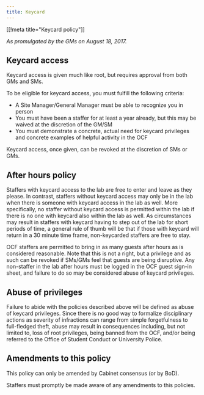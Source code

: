 ```yaml
---
title: Keycard
---
```


[[!meta title="Keycard policy"]]

_As promulgated by the GMs on August 18, 2017._

## Keycard access

Keycard access is given much like root, but requires approval from both GMs and
SMs.

To be eligible for keycard access, you must fulfill the following criteria:

- A Site Manager/General Manager must be able to recognize you in person
- You must have been a staffer for at least a year already, but this may be
  waived at the discretion of the GM/SM
- You must demonstrate a concrete, actual need for keycard privileges and
  concrete examples of helpful activity in the OCF

Keycard access, once given, can be revoked at the discretion of SMs or GMs.

## After hours policy

Staffers with keycard access to the lab are free to enter and leave as they
please. In contrast, staffers without keycard access may only be in the lab
when there is someone with keycard access in the lab as well. More
specifically, no staffer without keycard access is permitted within the lab if
there is no one with keycard also within the lab as well. As circumstances may
result in staffers with keycard having to step out of the lab for short periods
of time, a general rule of thumb will be that if those with keycard will return
in a 30 minute time frame, non-keycarded staffers are free to stay.

OCF staffers are permitted to bring in as many guests after hours as is
considered reasonable. Note that this is not a right, but a privilege and as
such can be revoked if SMs/GMs feel that guests are being disruptive. Any
non-staffer in the lab after hours must be logged in the OCF guest sign-in
sheet, and failure to do so may be considered abuse of keycard privileges.

## Abuse of privileges

Failure to abide with the policies described above will be defined as abuse of
keycard privileges. Since there is no good way to formalize disciplinary
actions as severity of infractions can range from simple forgetfulness to
full-fledged theft, abuse may result in consequences including, but not limited
to, loss of root privileges, being banned from the OCF, and/or being referred
to the Office of Student Conduct or University Police.

## Amendments to this policy

This policy can only be amended by Cabinet consensus (or by BoD).

Staffers must promptly be made aware of any amendments to this policies.
